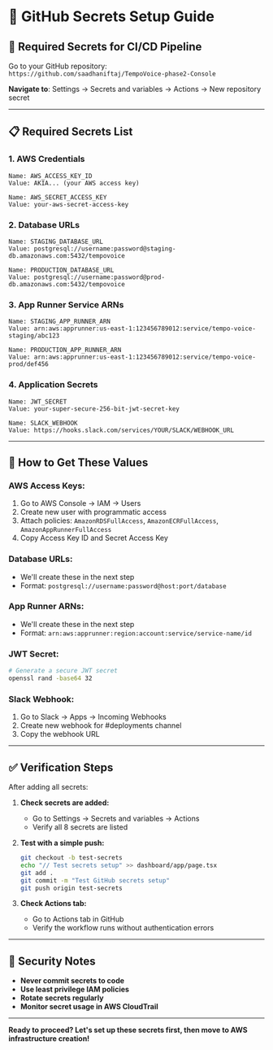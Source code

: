 # 🔐 **GitHub Secrets Setup Guide**

## 🎯 **Required Secrets for CI/CD Pipeline**

Go to your GitHub repository: `https://github.com/saadhaniftaj/TempoVoice-phase2-Console`

**Navigate to**: Settings → Secrets and variables → Actions → New repository secret

---

## 📋 **Required Secrets List**

### **1. AWS Credentials**
```
Name: AWS_ACCESS_KEY_ID
Value: AKIA... (your AWS access key)

Name: AWS_SECRET_ACCESS_KEY  
Value: your-aws-secret-access-key
```

### **2. Database URLs**
```
Name: STAGING_DATABASE_URL
Value: postgresql://username:password@staging-db.amazonaws.com:5432/tempovoice

Name: PRODUCTION_DATABASE_URL
Value: postgresql://username:password@prod-db.amazonaws.com:5432/tempovoice
```

### **3. App Runner Service ARNs**
```
Name: STAGING_APP_RUNNER_ARN
Value: arn:aws:apprunner:us-east-1:123456789012:service/tempo-voice-staging/abc123

Name: PRODUCTION_APP_RUNNER_ARN
Value: arn:aws:apprunner:us-east-1:123456789012:service/tempo-voice-prod/def456
```

### **4. Application Secrets**
```
Name: JWT_SECRET
Value: your-super-secure-256-bit-jwt-secret-key

Name: SLACK_WEBHOOK
Value: https://hooks.slack.com/services/YOUR/SLACK/WEBHOOK_URL
```

---

## 🔧 **How to Get These Values**

### **AWS Access Keys:**
1. Go to AWS Console → IAM → Users
2. Create new user with programmatic access
3. Attach policies: `AmazonRDSFullAccess`, `AmazonECRFullAccess`, `AmazonAppRunnerFullAccess`
4. Copy Access Key ID and Secret Access Key

### **Database URLs:**
- We'll create these in the next step
- Format: `postgresql://username:password@host:port/database`

### **App Runner ARNs:**
- We'll create these in the next step
- Format: `arn:aws:apprunner:region:account:service/service-name/id`

### **JWT Secret:**
```bash
# Generate a secure JWT secret
openssl rand -base64 32
```

### **Slack Webhook:**
1. Go to Slack → Apps → Incoming Webhooks
2. Create new webhook for #deployments channel
3. Copy the webhook URL

---

## ✅ **Verification Steps**

After adding all secrets:

1. **Check secrets are added:**
   - Go to Settings → Secrets and variables → Actions
   - Verify all 8 secrets are listed

2. **Test with a simple push:**
   ```bash
   git checkout -b test-secrets
   echo "// Test secrets setup" >> dashboard/app/page.tsx
   git add .
   git commit -m "Test GitHub secrets setup"
   git push origin test-secrets
   ```

3. **Check Actions tab:**
   - Go to Actions tab in GitHub
   - Verify the workflow runs without authentication errors

---

## 🚨 **Security Notes**

- **Never commit secrets to code**
- **Use least privilege IAM policies**
- **Rotate secrets regularly**
- **Monitor secret usage in AWS CloudTrail**

---

**Ready to proceed? Let's set up these secrets first, then move to AWS infrastructure creation!**
